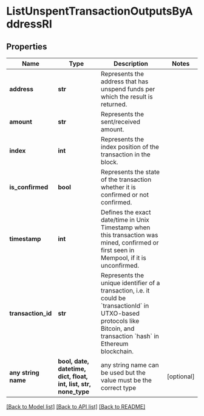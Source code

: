 # ListUnspentTransactionOutputsByAddressRI


## Properties
Name | Type | Description | Notes
------------ | ------------- | ------------- | -------------
**address** | **str** | Represents the address that has unspend funds per which the result is returned. | 
**amount** | **str** | Represents the sent/received amount. | 
**index** | **int** | Represents the index position of the transaction in the block. | 
**is_confirmed** | **bool** | Represents the state of the transaction whether it is confirmed or not confirmed. | 
**timestamp** | **int** | Defines the exact date/time in Unix Timestamp when this transaction was mined, confirmed or first seen in Mempool, if it is unconfirmed. | 
**transaction_id** | **str** | Represents the unique identifier of a transaction, i.e. it could be &#x60;transactionId&#x60; in UTXO-based protocols like Bitcoin, and transaction &#x60;hash&#x60; in Ethereum blockchain. | 
**any string name** | **bool, date, datetime, dict, float, int, list, str, none_type** | any string name can be used but the value must be the correct type | [optional]

[[Back to Model list]](../README.md#documentation-for-models) [[Back to API list]](../README.md#documentation-for-api-endpoints) [[Back to README]](../README.md)


